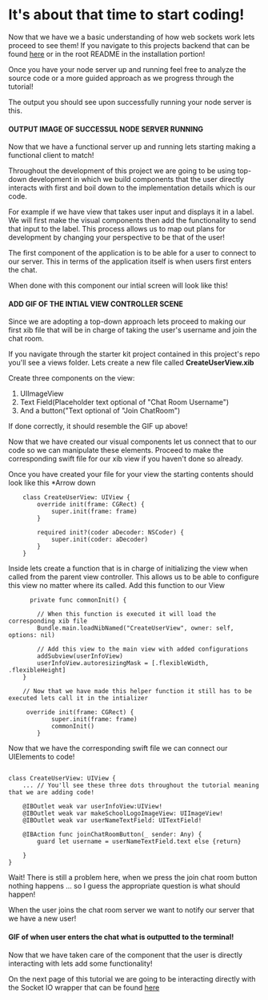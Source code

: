 # It's about that time to start coding! 

Now that we have we a basic understanding of how web sockets work lets proceed to see them! If you navigate to this projects backend that can be found [here](https://github.com/Make-School-Labs/Make-ChatRooms-Backend) or in the root README in the installation portion!

Once you have your node server up and running feel free to analyze the source code or a more guided approach as we progress through the tutorial!

The output you should see upon successfully running your node server is this.

#### OUTPUT IMAGE OF SUCCESSUL NODE SERVER RUNNING

Now that we have a functional server up and running lets starting making a functional client to match!

Throughout the development of this project we are going to be using top-down development in which we build components that the user directly interacts with first and boil down to the implementation details which is our code.

For example if we have view that takes user input and displays it in a label. We will first make the visual components then add the functionality to send that input to the label. This process allows us to map out plans for development by changing your perspective to be that of the user!

The first component of the application is to be able for a user to connect to our server. This in terms of the application itself is when users first enters the chat.

When done with this component our intial screen will look like this!

#### ADD GIF OF THE INTIAL VIEW CONTROLLER SCENE


Since we are adopting a top-down approach lets proceed to making our first xib file that will be in charge of taking the user's username and join the chat room.

If you navigate through the starter kit project contained in this project's repo you'll see a views folder. Lets create a new file called **CreateUserView.xib**

Create three components on the view:

1. UIImageView
2. Text Field(Placeholder text optional of "Chat Room Username") 
3. And a button("Text optional of "Join ChatRoom")


If done correctly, it should resemble the GIF up above!

Now that we have created our visual components let us connect that to our code so we can manipulate these elements. Proceed to make the corresponding swift file for our xib view if you haven't done so already.

Once you have created your file for your view the starting contents should look like this *Arrow down

```
    class CreateUserView: UIView {
        override init(frame: CGRect) {
            super.init(frame: frame)
        }

        required init?(coder aDecoder: NSCoder) {
            super.init(coder: aDecoder)
        }
    }
```

Inside lets create a function that is in charge of initializing the view when called from the parent view controller. This allows us to be able to configure this view no matter where its called. Add this function to our View

```
      private func commonInit() {
        
        // When this function is executed it will load the corresponding xib file
        Bundle.main.loadNibNamed("CreateUserView", owner: self, options: nil)

        // Add this view to the main view with added configurations
        addSubview(userInfoView)
        userInfoView.autoresizingMask = [.flexibleWidth, .flexibleHeight]
    }

    // Now that we have made this helper function it still has to be executed lets call it in the intializer

     override init(frame: CGRect) {
            super.init(frame: frame)
            commonInit()
        }

```

Now that we have the corresponding swift file we can connect our UIElements to code!

```

class CreateUserView: UIView {
    ... // You'll see these three dots throughout the tutorial meaning that we are adding code!

    @IBOutlet weak var userInfoView:UIView!
    @IBOutlet weak var makeSchoolLogoImageView: UIImageView!
    @IBOutlet weak var userNameTextField: UITextField!
   
    @IBAction func joinChatRoomButton(_ sender: Any) {
        guard let username = userNameTextField.text else {return}
     
    }
}

```

Wait! There is still a problem here, when we press the join chat room button nothing happens ... so I guess the appropriate question is what should happen!


When the user joins the chat room server we want to notify our server that we have a new user!
#### GIF of when user enters the chat what is outputted to the terminal!

Now that we have taken care of the component that the user is directly interacting with lets add some functionality! 

On the next page of this tutorial we are going to be interacting directly with the Socket IO wrapper that can be found [here](https://github.com/socketio/socket.io-client-swift)